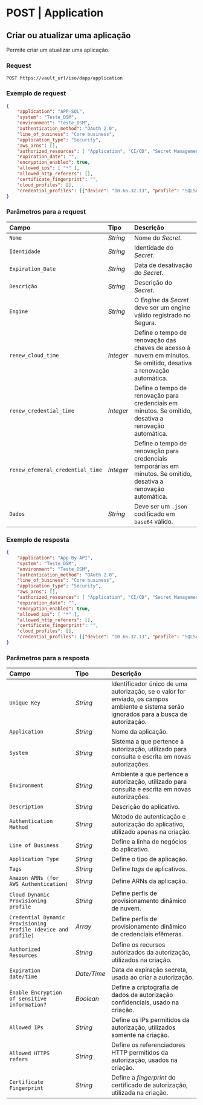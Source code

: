 # POST | Application

## Criar ou atualizar uma aplicação

Permite criar um atualizar uma aplicação.

### Request

```
POST https://vault_url/iso/dapp/application
```

### Exemplo de request

```json
{
    "application": "APP-SQL",
    "system": "Teste_DSM",
    "environment": "Teste_DSM",
    "authentication_method": "OAuth 2.0",
    "line_of_business": "Core business",
    "application_type": "Security",
    "aws_arns": [],
    "authorized_resources": [ "Application", "CI/CD", "Secret Management" ],
    "expiration_date": "",
    "encryption_enabled": true,
    "allowed_ips": [ "*" ],
    "allowed_http_referers": [],
    "certificate_fingerprint": "",
    "cloud_profiles": [],
    "credential_profiles": [{"device": "10.66.32.13", "profile": "SQLServer"}]
}
```

### Parâmetros para a request

| Campo | Tipo | Descrição |
| :---- | :---- | :---- |
| `Nome` | *String* | Nome do *Secret*. |
| `Identidade` | *String* | Identidade do *Secret*. |
| `Expiration_Date` | *String* | Data de desativação do *Secret*. |
| `Descrição` | *String* | Descrição do *Secret*. |
| `Engine` | *String* | O *Engine* da *Secret* deve ser um engine válido registrado no Segura. |
| `renew_cloud_time` | *Integer* | Define o tempo de renovação das chaves de acesso à nuvem em minutos. Se omitido, desativa a renovação automática. |
| `renew_credential_time` | *Integer* | Define o tempo de renovação para credenciais em minutos. Se omitido, desativa a renovação automática. |
| `renew_efemeral_credential_time` | *Integer* | Define o tempo de renovação para credenciais temporárias em minutos. Se omitido, desativa a renovação automática. |
| `Dados` | *String* | Deve ser um `.json` codificado em `base64` válido. |

### Exemplo de resposta

```json
{
    "application": "App-By-API",
    "system": "Teste_DSM",
    "environment": "Teste_DSM",
    "authentication_method": "OAuth 2.0",
    "line_of_business": "Core business",
    "application_type": "Security",
    "aws_arns": [],
    "authorized_resources": [ "Application", "CI/CD", "Secret Management" ],
    "expiration_date": "",
    "encryption_enabled": true,
    "allowed_ips": [ "*" ],
    "allowed_http_referers": [],
    "certificate_fingerprint": "",
    "cloud_profiles": [],
    "credential_profiles": [{"device": "10.66.32.13", "profile": "SQLServer"}]
}
```

### Parâmetros para a resposta

| Campo | Tipo | Descrição |
| :---- | :---- | :---- |
| `Unique Key` | *String* | Identificador único de uma autorização, se o valor for enviado, os campos ambiente e sistema serão ignorados para a busca de autorização. |
| `Application` | *String* | Nome da aplicação. |
| `System` | *String* | Sistema a que pertence a autorização, utilizado para consulta e escrita em novas autorizações. |
| `Environment` | *String* | Ambiente a que pertence a autorização, utilizado para consulta e escrita em novas autorizações. |
| `Description` | *String* | Descrição do aplicativo. |
| `Authentication Method` | *String* | Método de autenticação e autorização do aplicativo, utilizado apenas na criação. |
| `Line of Business` | *String* | Define a linha de negócios do aplicativo. |
| `Application Type` | *String* | Define o tipo de aplicação. |
| `Tags` | *String* | Define *tags* de aplicativos. |
| `Amazon ARNs (for AWS Authentication)` | *String* | Define ARNs da aplicação. |
| `Cloud Dynamic Provisioning profile` | *String* | Define perfis de provisionamento dinâmico de nuvem. |
| `Credential Dynamic Provisioning Profile (device and profile)` | *Array* | Define perfis de provisionamento dinâmico de credenciais efêmeras. |
| `Authorized Resources` | *String* | Define os recursos autorizados da autorização, utilizados na criação. |
| `Expiration date/time` | *Date/Time* | Data de expiração secreta, usada ao criar a autorização. |
| `Enable Encryption of sensitive information?` | *Boolean* | Define a criptografia de dados de autorização confidenciais, usado na criação. |
| `Allowed IPs` | *String* | Define os IPs permitidos da autorização, utilizados somente na criação. |
| `Allowed HTTPS refers` | *String* | Define os referenciadores HTTP permitidos da autorização, usados na criação. |
| `Certificate Fingerprint` | *String* | Define a *fingerprint* do certificado de autorização, utilizada na criação. |